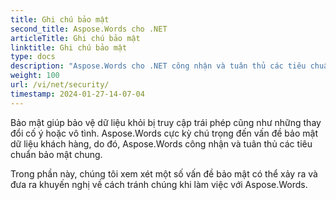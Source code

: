 ```yaml
---
title: Ghi chú bảo mật
second_title: Aspose.Words cho .NET
articleTitle: Ghi chú bảo mật
linktitle: Ghi chú bảo mật
type: docs
description: "Aspose.Words cho .NET công nhận và tuân thủ các tiêu chuẩn bảo mật chung để đảm bảo mức độ bảo mật dữ liệu cao. Xem xét các vấn đề bảo mật có thể xảy ra và các đề xuất về cách tránh chúng bằng cách sử dụng C#."
weight: 100
url: /vi/net/security/
timestamp: 2024-01-27-14-07-04
---
```


Bảo mật giúp bảo vệ dữ liệu khỏi bị truy cập trái phép cũng như những thay đổi cố ý hoặc vô tình. Aspose.Words cực kỳ chú trọng đến vấn đề bảo mật dữ liệu khách hàng, do đó, Aspose.Words công nhận và tuân thủ các tiêu chuẩn bảo mật chung.

Trong phần này, chúng tôi xem xét một số vấn đề bảo mật có thể xảy ra và đưa ra khuyến nghị về cách tránh chúng khi làm việc với Aspose.Words.
